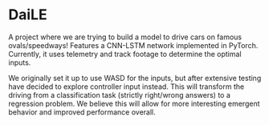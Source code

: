 # DaiLE

A project where we are trying to build a model to drive cars on famous ovals/speedways! Features a CNN-LSTM network implemented in PyTorch. Currently, it uses telemetry and track footage to determine the optimal inputs.

We originally set it up to use WASD for the inputs, but after extensive testing have decided to explore controller input instead. This will transform the driving from a classification task (strictly right/wrong answers) to a regression problem. We believe this will allow for more interesting emergent behavior and improved performance overall.

